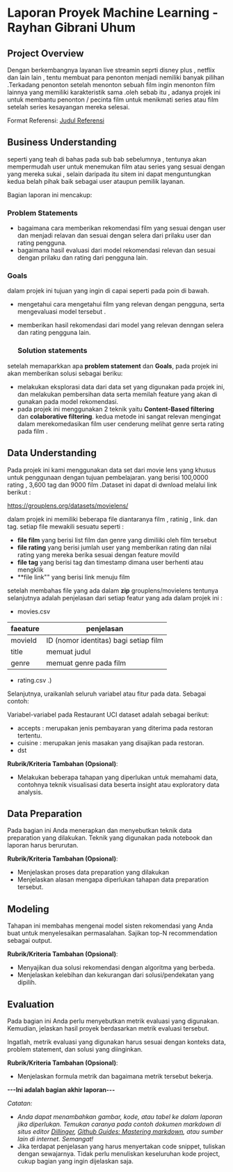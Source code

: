 # Laporan Proyek Machine Learning - Rayhan Gibrani Uhum 

## Project Overview

Dengan berkembangnya layanan live streamin seprti disney plus , netflix dan lain lain , tentu membuat para penonton menjadi nemiliki banyak pilihan .Terkadang penonton setelah menonton sebuah film ingin menonton film lainnya yang memiliki karakteristik sama .oleh sebab itu , adanya projek ini untuk membantu penonton / pecinta film untuk menikmati series atau film setelah series kesayangan mereka selesai.
  
  Format Referensi: [Judul Referensi](https://scholar.google.com/) 

## Business Understanding

seperti yang teah di bahas pada sub bab sebelumnya , tentunya akan mempermudah user untuk menemukan film atau series yang sesuai dengan yang mereka sukai , selain daripada itu sitem ini dapat menguntungkan kedua belah pihak baik sebagai user ataupun pemilik layanan.

Bagian laporan ini mencakup:

### Problem Statements

-  bagaimana cara  memberikan rekomendasi film yang sesuai dengan user dan menjadi relavan dan sesuai dengan selera dari prilaku user dan rating pengguna.
-  bagaimana hasil evaluasi dari model rekomendasi relevan dan sesuai dengan prilaku dan rating dari pengguna lain. 
### Goals
dalam projek ini tujuan  yang ingin di capai seperti pada poin di bawah.

-  mengetahui cara mengetahui film yang relevan dengan pengguna, serta mengevaluasi model tersebut .

-  memberikan hasil rekomendasi dari  model yang relevan denngan selera dan rating pengguna lain. 

    ### Solution statements
  setelah memaparkkan apa **problem statement** dan  **Goals**, pada projek ini akan memberikan solusi  sebagai beriku: 
  - melakukan eksplorasi data dari data set yang digunakan pada projek ini, dan melakukan pembersihan data serta memilah feature yang akan di gunakan pada model rekomendasi.
  - pada projek ini menggunakan 2 teknik  yaitu **Content-Based filtering** dan **colaborative filtering**. kedua metode ini sangat relevan mengingat  dalam merekomedasikan film user cenderung melihat genre serta rating pada film .

## Data Understanding
Pada projek ini kami menggunakan data set dari movie lens yang khusus untuk penggunaan dengan tujuan pembelajaran. yang berisi 100,0000 rating , 3,600 tag dan 9000 film .Dataset ini dapat di dwnload melalui link berikut :

https://grouplens.org/datasets/movielens/

dalam projek ini memiliki beberapa file diantaranya film , ratinig , link. dan tag. setiap file mewakili sesuatu seperti :
- **file film** yang berisi list film  dan genre yang dimiliiki oleh film tersebut
- **file rating** yang berisi jumlah user yang memberikan rating dan nilai rating yang mereka berika sesuai dengan feature moviId
- **file tag** yang berisi tag dan timestamp dimana user berhenti atau mengklik
- **file link"" yang berisi link menuju film

setelah membahas file yang ada dalam **zip** grouplens/movielens tentunya selanjutnya adalah penjelasan dari setiap featur yang ada dalam projek ini :

- movies.csv
  
| faeature | penjelasan |
| --- | --- |
|movieId | ID (nomor identitas) bagi setiap film |
|title | memuat judul |
|genre | memuat genre pada film |

- rating.csv .)





Selanjutnya, uraikanlah seluruh variabel atau fitur pada data. Sebagai contoh:  

Variabel-variabel pada Restaurant UCI dataset adalah sebagai berikut:
- accepts : merupakan jenis pembayaran yang diterima pada restoran tertentu.
- cuisine : merupakan jenis masakan yang disajikan pada restoran.
- dst

**Rubrik/Kriteria Tambahan (Opsional)**:
- Melakukan beberapa tahapan yang diperlukan untuk memahami data, contohnya teknik visualisasi data beserta insight atau exploratory data analysis.

## Data Preparation
Pada bagian ini Anda menerapkan dan menyebutkan teknik data preparation yang dilakukan. Teknik yang digunakan pada notebook dan laporan harus berurutan.

**Rubrik/Kriteria Tambahan (Opsional)**: 
- Menjelaskan proses data preparation yang dilakukan
- Menjelaskan alasan mengapa diperlukan tahapan data preparation tersebut.

## Modeling
Tahapan ini membahas mengenai model sisten rekomendasi yang Anda buat untuk menyelesaikan permasalahan. Sajikan top-N recommendation sebagai output.

**Rubrik/Kriteria Tambahan (Opsional)**: 
- Menyajikan dua solusi rekomendasi dengan algoritma yang berbeda.
- Menjelaskan kelebihan dan kekurangan dari solusi/pendekatan yang dipilih.

## Evaluation
Pada bagian ini Anda perlu menyebutkan metrik evaluasi yang digunakan. Kemudian, jelaskan hasil proyek berdasarkan metrik evaluasi tersebut.

Ingatlah, metrik evaluasi yang digunakan harus sesuai dengan konteks data, problem statement, dan solusi yang diinginkan.

**Rubrik/Kriteria Tambahan (Opsional)**: 
- Menjelaskan formula metrik dan bagaimana metrik tersebut bekerja.

**---Ini adalah bagian akhir laporan---**

_Catatan:_
- _Anda dapat menambahkan gambar, kode, atau tabel ke dalam laporan jika diperlukan. Temukan caranya pada contoh dokumen markdown di situs editor [Dillinger](https://dillinger.io/), [Github Guides: Mastering markdown](https://guides.github.com/features/mastering-markdown/), atau sumber lain di internet. Semangat!_
- Jika terdapat penjelasan yang harus menyertakan code snippet, tuliskan dengan sewajarnya. Tidak perlu menuliskan keseluruhan kode project, cukup bagian yang ingin dijelaskan saja.
